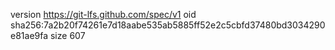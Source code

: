 version https://git-lfs.github.com/spec/v1
oid sha256:7a2b20f74261e7d18aabe535ab5885ff52e2c5cbfd37480bd3034290e81ae9fa
size 607
